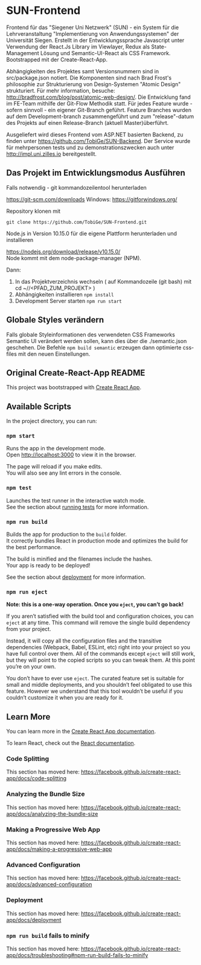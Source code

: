 # SUN-Frontend

Frontend für das "Siegener Uni Netzwerk" (SUN) - ein System für die Lehrveranstaltung "Implementierung von Anwendungssystemen" der Universität Siegen. Erstellt in der Entwicklungssprache Javascript unter Verwendung der React.Js Library im Viewlayer, Redux als State-Management Lösung und Semantic-UI-React als CSS Framework.
Bootstrapped mit der Create-React-App.

Abhängigkeiten des Projektes samt Versionsnummern sind in src/package.json notiert. Die Komponenten sind nach Brad Frost's philosophie zur Strukturierung von Design-Systemen "Atomic Design" strukturiert. Für mehr information, besuche: http://bradfrost.com/blog/post/atomic-web-design/. Die Entwicklung fand im FE-Team mithilfe der Git-Flow Methodik statt. Für jedes Feature wurde - sofern sinnvoll - ein eigener Git-Branch geführt. Feature Branches wurden auf dem Development-branch zusammengeführt und zum "release"-datum des Projekts auf einen Release-Branch (aktuell Master)überführt.

Ausgeliefert wird dieses Frontend vom ASP.NET basierten Backend,
zu finden unter https://github.com/TobiGe/SUN-Backend. Der Service wurde für mehrpersonen tests und zu demonstrationszwecken auch unter
http://impl.uni.zilles.io bereitgestellt.

## Das Projekt im Entwicklungsmodus Ausführen

Falls notwendig - git kommandozeilentool herunterladen

https://git-scm.com/downloads
Windows: https://gitforwindows.org/

Repository klonen mit

`git clone https://github.com/TobiGe/SUN-Frontend.git`

Node.js in Version 10.15.0 für die eigene Plattform herunterladen und installieren

https://nodejs.org/download/release/v10.15.0/  
Node kommt mit dem node-package-manager (NPM).

Dann:

1. In das Projektverzeichnis wechseln ( auf Kommandozeile (git bash) mit cd ~/<BENUTZERNAME>/<PFAD_ZUM_PROJEKT> )
2. Abhängigkeiten installieren `npm install`
3. Development Server starten `npm run start`

## Globale Styles verändern

Falls globale Styleinformationen des verwendeten CSS Frameworks Semantic UI verändert werden sollen, kann dies über die ./semantic.json geschehen. Die Befehle `npm build semantic` erzeugen dann optimierte css-files mit den neuen Einstellungen.

## Original Create-React-App README

This project was bootstrapped with [Create React App](https://github.com/facebook/create-react-app).

## Available Scripts

In the project directory, you can run:

### `npm start`

Runs the app in the development mode.<br>
Open [http://localhost:3000](http://localhost:3000) to view it in the browser.

The page will reload if you make edits.<br>
You will also see any lint errors in the console.

### `npm test`

Launches the test runner in the interactive watch mode.<br>
See the section about [running tests](https://facebook.github.io/create-react-app/docs/running-tests) for more information.

### `npm run build`

Builds the app for production to the `build` folder.<br>
It correctly bundles React in production mode and optimizes the build for the best performance.

The build is minified and the filenames include the hashes.<br>
Your app is ready to be deployed!

See the section about [deployment](https://facebook.github.io/create-react-app/docs/deployment) for more information.

### `npm run eject`

**Note: this is a one-way operation. Once you `eject`, you can’t go back!**

If you aren’t satisfied with the build tool and configuration choices, you can `eject` at any time. This command will remove the single build dependency from your project.

Instead, it will copy all the configuration files and the transitive dependencies (Webpack, Babel, ESLint, etc) right into your project so you have full control over them. All of the commands except `eject` will still work, but they will point to the copied scripts so you can tweak them. At this point you’re on your own.

You don’t have to ever use `eject`. The curated feature set is suitable for small and middle deployments, and you shouldn’t feel obligated to use this feature. However we understand that this tool wouldn’t be useful if you couldn’t customize it when you are ready for it.

## Learn More

You can learn more in the [Create React App documentation](https://facebook.github.io/create-react-app/docs/getting-started).

To learn React, check out the [React documentation](https://reactjs.org/).

### Code Splitting

This section has moved here: https://facebook.github.io/create-react-app/docs/code-splitting

### Analyzing the Bundle Size

This section has moved here: https://facebook.github.io/create-react-app/docs/analyzing-the-bundle-size

### Making a Progressive Web App

This section has moved here: https://facebook.github.io/create-react-app/docs/making-a-progressive-web-app

### Advanced Configuration

This section has moved here: https://facebook.github.io/create-react-app/docs/advanced-configuration

### Deployment

This section has moved here: https://facebook.github.io/create-react-app/docs/deployment

### `npm run build` fails to minify

This section has moved here: https://facebook.github.io/create-react-app/docs/troubleshooting#npm-run-build-fails-to-minify
